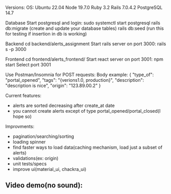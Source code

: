Versions:
OS: Ubuntu 22.04
Node 19.7.0
Ruby 3.2
Rails 7.0.4.2
PostgreSQL 14.7

Database
Start postgresql and login: sudo systemctl start postgresql
rails db:migrate (create and update your database tables)
rails db:seed (run this for testing if insertion in db is working)

Backend
cd backend/alerts_assignment
Start rails server on port 3000: rails s -p 3000

Frontend
cd frontend/alerts_frontend/
Start react server on port 3001: npm start
Select port 3001

Use Postman/Insomnia for POST requests:
Body example:
{
  "type_of": "portal_opened",
  "tags": "{verions1.0, production}",
  "description": "description is nice",
  "origin": "123.89.00.2"
}

Current features:
- alerts are sorted decreasing after create_at date
- you cannot create alerts except of type portal_opened/portal_closed(I hope so)

Improvments:
- pagination/searching/sorting
- loading spinner
- find faster ways to load data(caching mechanism, load just a subset of alerts)
- validations(ex: origin)
- unit tests/specs
- improve ui(material_ui, chackra_ui)

Video demo(no sound):
-
